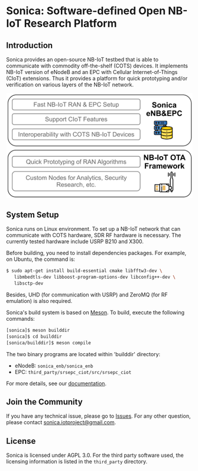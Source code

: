 # Sonica: Software-defined Open NB-IoT Research Platform

## Introduction

Sonica provides an open-source NB-IoT testbed that is able to communicate with commodity off-the-shelf (COTS) devices.
It implements NB-IoT version of eNodeB and an EPC with Cellular
Internet-of-Things (CIoT) extensions.
Thus it provides a platform for quick prototyping and/or verification
on various layers of the NB-IoT network.

![Sonica Components](docs/assets/sonica-overview.png "Sonica Components")

## System Setup

Sonica runs on Linux environment. To set up a NB-IoT network that can
communicate with COTS hardware, SDR RF hardware is necessary. The currently
tested hardware include USRP B210 and X300.

Before building, you need to install dependencies packages. For example,
on Ubuntu, the command is:

```sh
$ sudo apt-get install build-essential cmake libfftw3-dev \
   libmbedtls-dev libboost-program-options-dev libconfig++-dev \
   libsctp-dev
```

Besides, UHD (for communication with USRP) and ZeroMQ (for RF emulation)
is also required.

Sonica's build system is based on [Meson](https://mesonbuild.com/).
To build, execute the following commands:

```sh
[sonica]$ meson builddir
[sonica]$ cd builddir
[sonica/builddir]$ meson compile
```

The two binary programs are located within 'builddir' directory:
* eNodeB: `sonica_enb/sonica_enb`
* EPC: `third_party/srsepc_ciot/src/srsepc_ciot`

For more details, see our [documentation](https://dboyan.github.io/sonica-doc/).

## Join the Community
If you have any technical issue, please go to [Issues](https://github.com/sonica-nbiot/sonica/issues).
For any other question, please contact <sonica.iotproject@gmail.com>.

## License

Sonica is licensed under AGPL 3.0. For the third party software used,
the licensing information is listed in the `third_party` directory.

